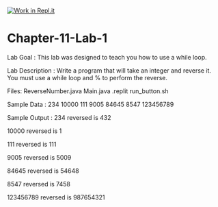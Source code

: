 [![Work in Repl.it](https://classroom.github.com/assets/work-in-replit-14baed9a392b3a25080506f3b7b6d57f295ec2978f6f33ec97e36a161684cbe9.svg)](https://classroom.github.com/online_ide?assignment_repo_id=6339902&assignment_repo_type=AssignmentRepo)
# Chapter-11-Lab-1
Lab Goal :   This lab was designed to teach you how to use a while loop.  

Lab Description :   Write a program that will take an integer and reverse it.  You must use a while loop and % to perform the reverse.

Files:  ReverseNumber.java
        Main.java
        .replit
        run_button.sh
        
Sample Data :
234
10000
111
9005
84645
8547
123456789



Sample Output : 
234 reversed is 432

10000 reversed is 1

111 reversed is 111

9005 reversed is 5009

84645 reversed is 54648

8547 reversed is 7458

123456789 reversed is 987654321

